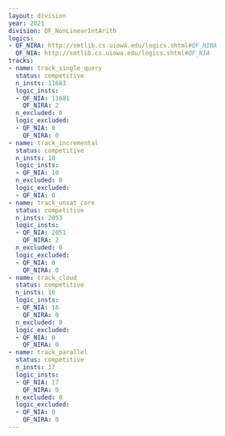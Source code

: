 ```yaml
---
layout: division
year: 2021
division: QF_NonLinearIntArith
logics: 
- QF_NIRA: http://smtlib.cs.uiowa.edu/logics.shtml#QF_NIRA
  QF_NIA: http://smtlib.cs.uiowa.edu/logics.shtml#QF_NIA
tracks:
- name: track_single_query
  status: competitive
  n_insts: 11683
  logic_insts:
  - QF_NIA: 11681
    QF_NIRA: 2
  n_excluded: 0
  logic_excluded:
  - QF_NIA: 0
    QF_NIRA: 0
- name: track_incremental
  status: competitive
  n_insts: 10
  logic_insts:
  - QF_NIA: 10
  n_excluded: 0
  logic_excluded:
  - QF_NIA: 0
- name: track_unsat_core
  status: competitive
  n_insts: 2053
  logic_insts:
  - QF_NIA: 2051
    QF_NIRA: 2
  n_excluded: 0
  logic_excluded:
  - QF_NIA: 0
    QF_NIRA: 0
- name: track_cloud
  status: competitive
  n_insts: 16
  logic_insts:
  - QF_NIA: 16
    QF_NIRA: 0
  n_excluded: 0
  logic_excluded:
  - QF_NIA: 0
    QF_NIRA: 0
- name: track_parallel
  status: competitive
  n_insts: 17
  logic_insts:
  - QF_NIA: 17
    QF_NIRA: 0
  n_excluded: 0
  logic_excluded:
  - QF_NIA: 0
    QF_NIRA: 0
---
```



